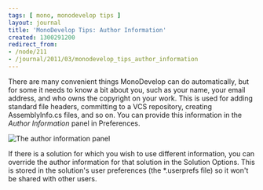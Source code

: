```yaml
---
tags: [ mono, monodevelop tips ]
layout: journal
title: 'MonoDevelop Tips: Author Information'
created: 1300291200
redirect_from:
- /node/211
- /journal/2011/03/monodevelop_tips_author_information
---
```

There are many convenient things MonoDevelop can do automatically, but for some
it needs to know a bit about you, such as your name, your email address, and who
owns the copyright on your work. This is used for adding standard file headers,
committing to a VCS repository, creating AssemblyInfo.cs files, and so on. You
can provide this information in the _Author Information_ panel in
Preferences.<!--break-->

![The author information
panel](/files/images/md-tips/author-information-panel.png)

If there is a solution for which you wish to use different information, you can
override the author information for that solution in the Solution Options. This
is stored in the solution's user preferences (the *.userprefs file) so it won't
be shared with other users.
